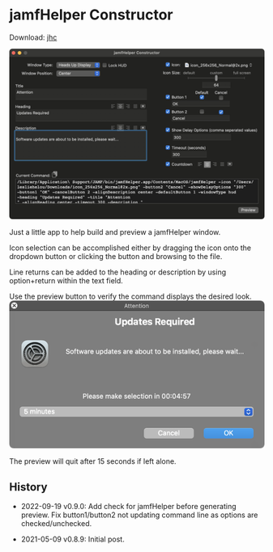 # jamfHelper Constructor

Download: [jhc](https://github.com/BIG-RAT/jhc/releases/latest/download/jhc.zip)

![alt text](./images/jhc.png "jamfHelper Constructor")

Just a little app to help build and preview a jamfHelper window.

Icon selection can be accomplished either by dragging the icon onto the dropdown button or clicking the button and browsing to the file.

Line returns can be added to the heading or description by using option+return within the text field.

Use the preview button to verify the command displays the desired look.
![alt text](./images/jhc_preview.png "jamfHelper preview")

The preview will quit after 15 seconds if left alone.



## History

- 2022-09-19 v0.9.0: Add check for jamfHelper before generating preview.  Fix button1/button2 not updating command line as options are checked/unchecked.

- 2021-05-09 v0.8.9: Initial post.
